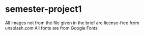 # semester-project1

All images not from the file given in the brief are license-free from unsplash.com 
All fonts are from Google Fonts
